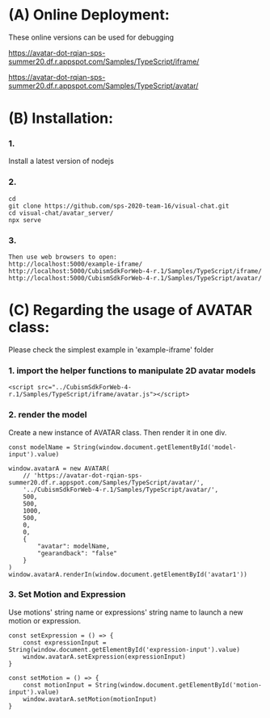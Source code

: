 # (A) Online Deployment:

These online versions can be used for debugging

https://avatar-dot-rqian-sps-summer20.df.r.appspot.com/Samples/TypeScript/iframe/

https://avatar-dot-rqian-sps-summer20.df.r.appspot.com/Samples/TypeScript/avatar/

# (B) Installation:

### 1. 
Install a latest version of nodejs

### 2.
```
cd
git clone https://github.com/sps-2020-team-16/visual-chat.git
cd visual-chat/avatar_server/
npx serve
```

### 3.
```
Then use web browsers to open:
http://localhost:5000/example-iframe/
http://localhost:5000/CubismSdkForWeb-4-r.1/Samples/TypeScript/iframe/
http://localhost:5000/CubismSdkForWeb-4-r.1/Samples/TypeScript/avatar/
```

# (C) Regarding the usage of AVATAR class:

Please check the simplest example in 'example-iframe' folder

### 1. import the helper functions to manipulate 2D avatar models

```
<script src="../CubismSdkForWeb-4-r.1/Samples/TypeScript/iframe/avatar.js"></script>
```

### 2. render the model

Create a new instance of AVATAR class.
Then render it in one div.

```
const modelName = String(window.document.getElementById('model-input').value)

window.avatarA = new AVATAR(
    // 'https://avatar-dot-rqian-sps-summer20.df.r.appspot.com/Samples/TypeScript/avatar/',
    '../CubismSdkForWeb-4-r.1/Samples/TypeScript/avatar/',
    500,
    500,
    1000,
    500,
    0,
    0,
    {
        "avatar": modelName,
        "gearandback": "false"
    }
)
window.avatarA.renderIn(window.document.getElementById('avatar1'))

```

### 3. Set Motion and Expression

Use motions' string name or expressions' string name to launch a new motion or expression.

```
const setExpression = () => {
    const expressionInput = String(window.document.getElementById('expression-input').value)
    window.avatarA.setExpression(expressionInput)
}

const setMotion = () => {
    const motionInput = String(window.document.getElementById('motion-input').value)
    window.avatarA.setMotion(motionInput)
}
```
